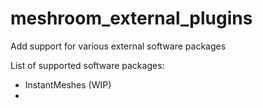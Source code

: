 # meshroom_external_plugins
Add support for various external software packages

List of supported software packages:

- InstantMeshes (WIP)
- 
